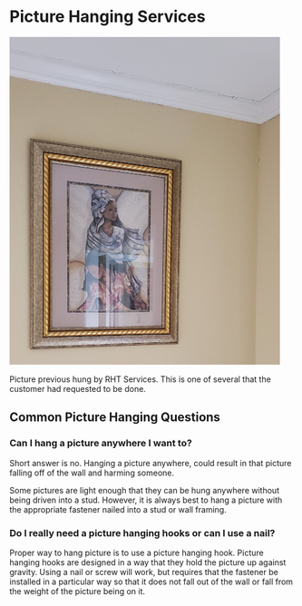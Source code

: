 # Picture Hanging Services

<div class="text-center">
<img src="/images/picture_hanging_20210424/re20210424_155249.jpg" alt="Picture hanging service by RHT Services">
</div>

Picture previous hung by RHT Services. This is one of several that the customer had requested to be done. 

## Common Picture Hanging Questions

### Can I hang a picture anywhere I want to?

Short answer is no. Hanging a picture anywhere, could result in that picture falling off of the wall and 
harming someone.

Some pictures are light enough that they can be hung anywhere without being driven into a stud. However, 
it is always best to hang a picture with the appropriate fastener nailed into a stud or wall framing.

### Do I really need a picture hanging hooks or can I use a nail? 

Proper way to hang picture is to use a picture hanging hook. Picture hanging hooks are designed in a way 
that they hold the picture up against gravity. Using a nail or screw will work, 
but requires that the fastener be installed in a particular way so that it does not fall out of the 
wall or fall from the weight of the picture being on it.

